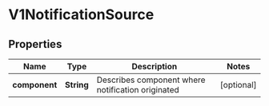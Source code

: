 # V1NotificationSource

## Properties
Name | Type | Description | Notes
------------ | ------------- | ------------- | -------------
**component** | **String** | Describes component where notification originated |  [optional]
